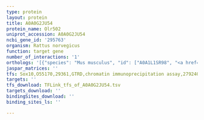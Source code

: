 ```yaml
---
type: protein
layout: protein
title: A0A0G2JU54
protein_name: Olr502
uniprot_accession: A0A0G2JU54
ncbi_gene_id: '295763'
organism: Rattus norvegicus
function: target gene
number_of_interactions: '1'
orthologs: '[{"species": "Mus musculus", "id": ["A0A1L1SR98", "<a href=\"/protein/a2ak60\">A2AK60</a>"]}]'
jaspar_matrices: ''
tfs: Sox10,O55170,29361,GTRD,chromatin immunoprecipitation assay,27924024%5Buid%5D,No
targets: ''
tfs_download: TFLink_tfs_of_A0A0G2JU54.tsv
targets_download: ''
bindingSites_download: ''
binding_sites_ls: ''

---
```

